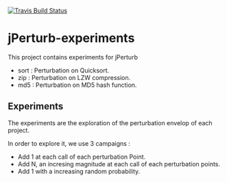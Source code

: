 [![Travis Build Status](https://api.travis-ci.org/Spirals-Team/jPerturb-experiments.svg?branch=master)](https://travis-ci.org/Spirals-Team/jPerturb-experiments)

# jPerturb-experiments

This project contains experiments for jPerturb

* sort : Perturbation on Quicksort.
* zip : Perturbation on LZW compression.
* md5 : Perturbation on MD5 hash function.

## Experiments

The experiments are the exploration of the perturbation envelop of each project.

In order to explore it, we use 3 campaigns :

   * Add 1 at each call of each perturbation Point.
   * Add N, an incresing magnitude at each call of each perturbation points.
   * Add 1 with a increasing random probability.